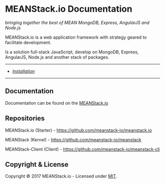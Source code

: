 # MEANStack.io Documentation
*bringing together the best of MEAN MongoDB, Express, AngularJS and Node.js*

MEANStack.io is a web application framework with strategy geared to facilitate development.

Is a solution full-stack JavaScript, develop on MongoDB, Express, AngularJS, Node.js and another stack of packages.

---
- [*Installation*](https://github.com/meanstack-io/meanstack-docs/blob/master/Installation.md)
---

## Documentation
Documentation can be found on the [MEANStack.io](http://meanstack.io/docs/)

## Repositories

MEANStack.io (Starter) - https://github.com/meanstack-io/meanstack.io

MEANStack (Kernel) - https://github.com/meanstack-io/meanstack

MEANStack-Client (Client) - https://github.com/meanstack-io/meanstack-cli

## Copyright & License

Copyright © 2017 MEANStack.io - Licensed under [MIT](https://github.com/meanstack-io/meanstack.io/blob/master/License).